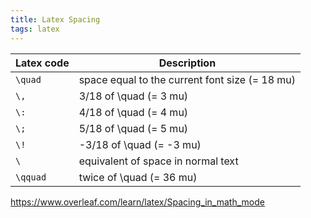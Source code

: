 ```yaml
---
title: Latex Spacing
tags: latex
---
```

| Latex code | Description                                    |
|------------|------------------------------------------------|
| `\quad`    | space equal to the current font size (= 18 mu) |
| `\,`       | 3/18 of \quad (= 3 mu)                         |
| `\:`       | 4/18 of \quad (= 4 mu)                         |
| `\;`       | 5/18 of \quad (= 5 mu)                         |
| `\!`       | -3/18 of \quad (= -3 mu)                       |
| `\ `       | equivalent of space in normal text             |
| `\qquad`   | twice of \quad (= 36 mu)                       |


<footnote><a href="https://www.overleaf.com/learn/latex/Spacing_in_math_mode">https://www.overleaf.com/learn/latex/Spacing_in_math_mode</a></footnote>